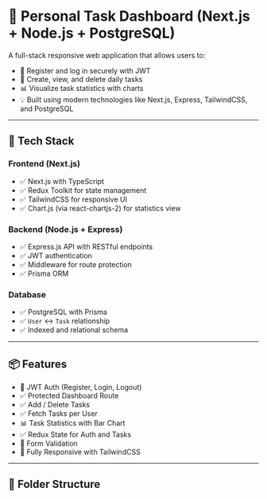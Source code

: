 # 🧠 Personal Task Dashboard (Next.js + Node.js + PostgreSQL)

A full-stack responsive web application that allows users to:
- 🔐 Register and log in securely with JWT
- 📝 Create, view, and delete daily tasks
- 📊 Visualize task statistics with charts
- 💡 Built using modern technologies like Next.js, Express, TailwindCSS, and PostgreSQL

---

## 🚀 Tech Stack

### Frontend (Next.js)
- ✅ Next.js with TypeScript
- ✅ Redux Toolkit for state management
- ✅ TailwindCSS for responsive UI
- ✅ Chart.js (via react-chartjs-2) for statistics view

### Backend (Node.js + Express)
- ✅ Express.js API with RESTful endpoints
- ✅ JWT authentication
- ✅ Middleware for route protection
- ✅ Prisma ORM

### Database
- ✅ PostgreSQL with Prisma
- ✅ `User` ↔ `Task` relationship
- ✅ Indexed and relational schema

---

## 📦 Features

- 🔐 JWT Auth (Register, Login, Logout)
- ✅ Protected Dashboard Route
- ✅ Add / Delete Tasks
- ✅ Fetch Tasks per User
- 📊 Task Statistics with Bar Chart
- ✅ Redux State for Auth and Tasks
- 🧼 Form Validation
- 🎨 Fully Responsive with TailwindCSS

---

## 📁 Folder Structure

